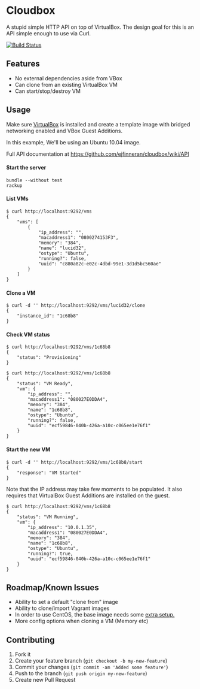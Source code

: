 # Cloudbox

A stupid simple HTTP API on top of VirtualBox. The design goal for this is an API simple enough to use via Curl.

[![Build Status](https://travis-ci.org/ejfinneran/cloudbox.png?branch=master)](https://travis-ci.org/ejfinneran/cloudbox)

## Features ##

* No external dependencies aside from VBox
* Can clone from an existing VirtualBox VM
* Can start/stop/destroy VM

## Usage

Make sure [VirtualBox](http://www.virtualbox.org) is installed and create a template image with bridged networking enabled and VBox Guest Additions.

In this example, We'll be using an Ubuntu 10.04 image.

Full API documentation at https://github.com/ejfinneran/cloudbox/wiki/API

#### Start the server ####
    bundle --without test
    rackup

#### List VMs ####
    $ curl http://localhost:9292/vms
    {
        "vms": [
            {
                "ip_address": "",
                "macaddress1": "0800274153F3",
                "memory": "384",
                "name": "lucid32",
                "ostype": "Ubuntu",
                "running?": false,
                "uuid": "c880a82c-e02c-4dbd-99e1-3d1d5bc560ae"
            }
        ]
    }
#### Clone a VM ####
    $ curl -d '' http://localhost:9292/vms/lucid32/clone
    {
        "instance_id": "1c68b8"
    }

#### Check VM status ####

    $ curl http://localhost:9292/vms/1c68b8
    {
        "status": "Provisioning"
    }

    $ curl http://localhost:9292/vms/1c68b8
    {
        "status": "VM Ready",
        "vm": {
            "ip_address": "",
            "macaddress1": "080027E0DDA4",
            "memory": "384",
            "name": "1c68b8",
            "ostype": "Ubuntu",
            "running?": false,
            "uuid": "ecf59846-040b-426a-a10c-c065ee1e76f1"
        }
    }

#### Start the new VM ####

    $ curl -d '' http://localhost:9292/vms/1c68b8/start
    {
        "response": "VM Started"
    }

Note that the IP address may take few moments to be populated.  It also requires that VirtualBox Guest Additions are installed on the guest.

    $ curl http://localhost:9292/vms/1c68b8
    {
        "status": "VM Running",
        "vm": {
            "ip_address": "10.0.1.35",
            "macaddress1": "080027E0DDA4",
            "memory": "384",
            "name": "1c68b8",
            "ostype": "Ubuntu",
            "running?": true,
            "uuid": "ecf59846-040b-426a-a10c-c065ee1e76f1"
        }
    }

## Roadmap/Known Issues ##

* Ability to set a default "clone from" image
* Ability to clone/import Vagrant images
* In order to use CentOS, the base image needs some [extra setup.](http://www.cyberciti.biz/tips/vmware-linux-lost-eth0-after-cloning-image.html)
* More config options when cloning a VM (Memory etc)

## Contributing ##

1. Fork it
2. Create your feature branch (`git checkout -b my-new-feature`)
3. Commit your changes (`git commit -am 'Added some feature'`)
4. Push to the branch (`git push origin my-new-feature`)
5. Create new Pull Request

